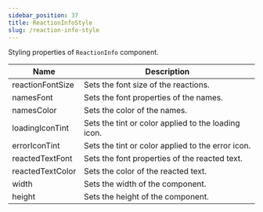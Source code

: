 ```yaml
---
sidebar_position: 37
title: ReactionInfoStyle
slug: /reaction-info-style
---
```


Styling properties of `ReactionInfo` component.

| Name              | Description                                         |
| ----------------- | --------------------------------------------------- |
| reactionFontSize  | Sets the font size of the reactions.                |
| namesFont         | Sets the font properties of the names.              |
| namesColor        | Sets the color of the names.                        |
| loadingIconTint   | Sets the tint or color applied to the loading icon. |
| errorIconTint     | Sets the tint or color applied to the error icon.   |
| reactedTextFont   | Sets the font properties of the reacted text.       |
| reactedTextColor  | Sets the color of the reacted text.                 |
| width             | Sets the width of the component.                    |
| height            | Sets the height of the component.                   |
